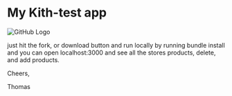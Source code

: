 # My Kith-test app
![GitHub Logo](/images/kith-test.png)

just hit the fork, or download button and run locally by running bundle install and 
you can open localhost:3000 and see all the stores products, delete, and add products.

Cheers,

Thomas
